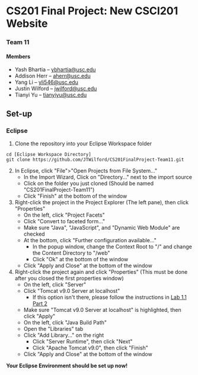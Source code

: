 # CS201 Final Project: New CSCI201 Website
### Team 11
#### Members
- Yash Bhartia – ybhartia@usc.edu
- Addison Herr – aherr@usc.edu
- Yang Li – yli546@usc.edu
- Justin Wilford – jwilford@usc.edu
- Tianyi Yu – tianyiyu@usc.edu
## Set-up
### Eclipse
1. Clone the repository into your Eclipse Workspace folder
```
cd [Eclipse Workspace Directory]
git clone https://github.com/JTWilford/CS201FinalProject-Team11.git
```
2. In Eclipse, click "File">"Open Projects from File System..."
    - In the Import Wizard, Click on "Directory..." next to the import source
    - Click on the folder you just cloned (Should be named "CS201FinalProject-Team11")
    - Click "Finish" at the bottom of the window
3. Right-click the project in the Project Explorer (The left pane), then click "Properties"
    - On the left, click "Project Facets"
    - Click "Convert to faceted form..."
    - Make sure "Java", "JavaScript", and "Dynamic Web Module" are checked
    - At the bottom, click "Further configuration available..."
      - In the popup window, change the Context Root to "/" and change the Content Directory to "/web"
      - Click "Ok" at the bottom of the window
    - Click "Apply and Close" at the bottom of the window
4. Right-click the project again and click "Properties" (This must be done after you closed the first properties window)
    - On the left, click "Server"
    - Click "Tomcat v9.0 Server at localhost"
      - If this option isn't there, please follow the instructions in [Lab 1.1 Part 2](http://www-scf.usc.edu/~csci201/labs/Lab1.pdf)
    - Make sure "Tomcat v9.0 Server at localhost" is highlighted, then click "Apply"
    - On the left, click "Java Build Path"
    - Open the "Libraries" tab
    - Click "Add Library..." on the right
      - Click "Server Runtime", then click "Next"
      - Click "Apache Tomcat v9.0", then click "Finish"
    - Click "Apply and Close" at the bottom of the window
    
**Your Eclipse Environment should be set up now!**
